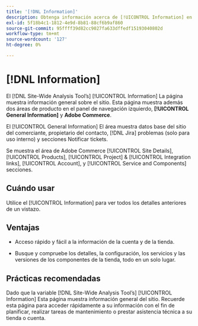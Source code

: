 ```yaml
---
title: '[!DNL Information]'
description: Obtenga información acerca de [!UICONTROL Information] en la pestaña [!DNL Site-Wide Analysis Tool], cuándo utilizarla, sus ventajas y prácticas recomendadas.
exl-id: 5f18b4c1-1812-4e9d-8b81-88cf6b9af860
source-git-commit: 95ffff39d82cc9027fa633dffedf15193040802d
workflow-type: tm+mt
source-wordcount: '127'
ht-degree: 0%

---
```


# [!DNL Information]

El [!DNL Site-Wide Analysis Tool’s] [!UICONTROL Information] La página muestra información general sobre el sitio. Esta página muestra además dos áreas de producto en el panel de navegación izquierdo, **[!UICONTROL General Information]** y **Adobe Commerce**.

El [!UICONTROL General Information] El área muestra datos base del sitio del comerciante, propietario del contacto, [!DNL Jira] problemas (solo para uso interno) y secciones Notificar tickets.

Se muestra el área de Adobe Commerce [!UICONTROL Site Details], [!UICONTROL Products], [!UICONTROL Project] &amp; [!UICONTROL Integration links], [!UICONTROL Account], y [!UICONTROL Service and Components] secciones.

## Cuándo usar

Utilice el [!UICONTROL Information] para ver todos los detalles anteriores de un vistazo.

## Ventajas

* Acceso rápido y fácil a la información de la cuenta y de la tienda.

* Busque y compruebe los detalles, la configuración, los servicios y las versiones de los componentes de la tienda, todo en un solo lugar.

## Prácticas recomendadas

Dado que la variable [!DNL Site-Wide Analysis Tool’s] [!UICONTROL Information] Esta página muestra información general del sitio. Recuerde esta página para acceder rápidamente a su información con el fin de planificar, realizar tareas de mantenimiento o prestar asistencia técnica a su tienda o cuenta.
